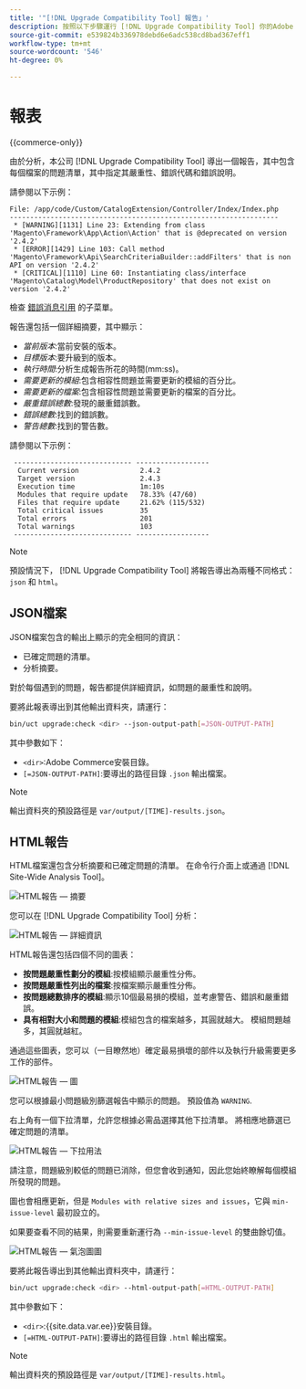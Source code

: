```yaml
---
title: '"[!DNL Upgrade Compatibility Tool] 報告」'
description: 按照以下步驟運行 [!DNL Upgrade Compatibility Tool] 你的Adobe Commerce計畫。
source-git-commit: e539824b336978debd6e6adc538cd8bad367eff1
workflow-type: tm+mt
source-wordcount: '546'
ht-degree: 0%

---
```



# 報表

{{commerce-only}}

由於分析，本公司 [!DNL Upgrade Compatibility Tool] 導出一個報告，其中包含每個檔案的問題清單，其中指定其嚴重性、錯誤代碼和錯誤說明。

請參閱以下示例：

```terminal
File: /app/code/Custom/CatalogExtension/Controller/Index/Index.php
------------------------------------------------------------------
 * [WARNING][1131] Line 23: Extending from class 'Magento\Framework\App\Action\Action' that is @deprecated on version '2.4.2'
 * [ERROR][1429] Line 103: Call method 'Magento\Framework\Api\SearchCriteriaBuilder::addFilters' that is non API on version '2.4.2'
 * [CRITICAL][1110] Line 60: Instantiating class/interface 'Magento\Catalog\Model\ProductRepository' that does not exist on version '2.4.2'
```

檢查 [錯誤消息引用](../upgrade-compatibility-tool/error-messages.md) 的子菜單。

報告還包括一個詳細摘要，其中顯示：

- *當前版本*:當前安裝的版本。
- *目標版本*:要升級到的版本。
- *執行時間*:分析生成報告所花的時間(mm:ss)。
- *需要更新的模組*:包含相容性問題並需要更新的模組的百分比。
- *需要更新的檔案*:包含相容性問題並需要更新的檔案的百分比。
- *嚴重錯誤總數*:發現的嚴重錯誤數。
- *錯誤總數*:找到的錯誤數。
- *警告總數*:找到的警告數。

請參閱以下示例：

```terminal
 ----------------------------- ------------------
  Current version               2.4.2
  Target version                2.4.3
  Execution time                1m:10s
  Modules that require update   78.33% (47/60)
  Files that require update     21.62% (115/532)
  Total critical issues         35
  Total errors                  201
  Total warnings                103
 ----------------------------- ------------------
```

>[!NOTE]
>
>預設情況下， [!DNL Upgrade Compatibility Tool] 將報告導出為兩種不同格式： `json` 和 `html`。

## JSON檔案

JSON檔案包含的輸出上顯示的完全相同的資訊：

- 已確定問題的清單。
- 分析摘要。

對於每個遇到的問題，報告都提供詳細資訊，如問題的嚴重性和說明。

要將此報表導出到其他輸出資料夾，請運行：

```bash
bin/uct upgrade:check <dir> --json-output-path[=JSON-OUTPUT-PATH]
```

其中參數如下：

- `<dir>`:Adobe Commerce安裝目錄。
- `[=JSON-OUTPUT-PATH]`:要導出的路徑目錄 `.json` 輸出檔案。

>[!NOTE]
>
>輸出資料夾的預設路徑是 `var/output/[TIME]-results.json`。

## HTML報告

HTML檔案還包含分析摘要和已確定問題的清單。 在命令行介面上或通過 [!DNL Site-Wide Analysis Tool]。

![HTML報告 — 摘要](../../assets/upgrade-guide/uct-html-summary.png)

您可以在 [!DNL Upgrade Compatibility Tool] 分析：

![HTML報告 — 詳細資訊](../../assets/upgrade-guide/uct-html-details.png)

HTML報告還包括四個不同的圖表：

- **按問題嚴重性劃分的模組**:按模組顯示嚴重性分佈。
- **按問題嚴重性列出的檔案**:按檔案顯示嚴重性分佈。
- **按問題總數排序的模組**:顯示10個最易損的模組，並考慮警告、錯誤和嚴重錯誤。
- **具有相對大小和問題的模組**:模組包含的檔案越多，其圓就越大。 模組問題越多，其圓就越紅。

通過這些圖表，您可以（一目瞭然地）確定最易損壞的部件以及執行升級需要更多工作的部件。

![HTML報告 — 圖](../../assets/upgrade-guide/uct-html-diagrams.png)

您可以根據最小問題級別篩選報告中顯示的問題。 預設值為 `WARNING`.

右上角有一個下拉清單，允許您根據必需品選擇其他下拉清單。 將相應地篩選已確定問題的清單。

![HTML報告 — 下拉用法](../../assets/upgrade-guide/uct-html-filtered-issues-list.png)

請注意，問題級別較低的問題已消除，但您會收到通知，因此您始終瞭解每個模組所發現的問題。

圖也會相應更新，但是 `Modules with relative sizes and issues`，它與 `min-issue-level` 最初設立的。

如果要查看不同的結果，則需要重新運行為 `--min-issue-level` 的雙曲餘切值。

![HTML報告 — 氣泡圖圖](../../assets/upgrade-guide/uct-html-filtered-diagrams.png)

要將此報告導出到其他輸出資料夾中，請運行：

```bash
bin/uct upgrade:check <dir> --html-output-path[=HTML-OUTPUT-PATH]
```

其中參數如下：

- `<dir>`:{{site.data.var.ee}}安裝目錄。
- `[=HTML-OUTPUT-PATH]`:要導出的路徑目錄 `.html` 輸出檔案。

>[!NOTE]
>
> 輸出資料夾的預設路徑是 `var/output/[TIME]-results.html`。
